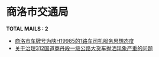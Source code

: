 # 商洛市交通局
__TOTAL MAILS : 2__
- [商洛市车牌号为陕H19985的1路车司机服务思想态度](../../categories/mails/6603.md)
- [关于治理312国道商丹段一级公路大货车抛洒现象严重的问题](../../categories/mails/4620.md)